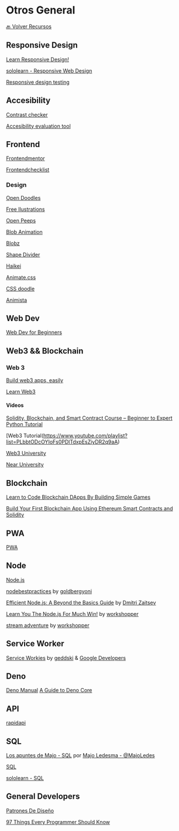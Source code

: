 # Otros General

[🔙 Volver Recursos](https://github.com/vanessamarely/recursos-frontend/)


## Responsive Design

[Learn Responsive Design!](https://web.dev/learn/design/intro/)

[sololearn - Responsive Web Design](https://www.sololearn.com/learning/1162)

[Responsive design testing](https://www.browserstack.com/responsive)

## Accesibility

[Contrast checker](https://webaim.org/resources/contrastchecker/)

[Accesibility evaluation tool](https://wave.webaim.org/)

## Frontend

[Frontendmentor](https://www.frontendmentor.io/)

[Frontendchecklist](https://frontendchecklist.io/)

### Design

[Open Doodles](https://www.opendoodles.com/)

[Free Ilustrations](https://undraw.co/illustrations)

[Open Peeps](https://www.openpeeps.com/)

[Blob Animation](https://blobanimation.com/)

[Blobz](https://toruskit.com/tools/blobz/#)

[Shape Divider](https://www.shapedivider.app/)

[Haikei](https://app.haikei.app/)

[Animate.css](https://animate.style/)

[CSS doodle](https://css-doodle.com/)

[Animista](https://animista.net/)


## Web Dev

[Web Dev for Beginners](https://github.com/microsoft/Web-Dev-For-Beginners)


## Web3 && Blockchain

### Web 3

[Build web3 apps, easily](https://thirdweb.com/)

[Learn Web3](https://www.learnweb3.io/)


#### Videos

[Solidity, Blockchain, and Smart Contract Course – Beginner to Expert Python Tutorial](https://www.youtube.com/watch?v=M576WGiDBdQ)

[Web3 Tutorial(https://www.youtube.com/playlist?list=PLbbtODcOYIoFs0PDlTdxpEsZiyDR2q9aA)

[Web3 University](https://www.web3.university/tracks/create-a-smart-contract)

[Near University](https://www.near.university/)


## Blockchain

[Learn to Code Blockchain DApps By Building Simple Games](https://cryptozombies.io/)

[Build Your First Blockchain App Using Ethereum Smart Contracts and Solidity](https://www.youtube.com/watch?v=coQ5dg8wM2o)

## PWA

[PWA](https://web.dev/learn/pwa/)


## Node

[Node.js](https://nodeschool.io/)

[nodebestpractices](https://github.com/goldbergyoni/nodebestpractices) by [goldbergyoni](https://github.com/goldbergyoni)

[Efficient Node.js: A Beyond the Basics Guide](https://github.com/samerbuna/efficient-node/blob/main/100-learning-node-runtime.adoc) by [
Dmitri Zaitsev](https://github.com/dmitriz)

[Learn You The Node.js For Much Win!](https://github.com/workshopper/stream-adventure) by [workshopper](https://github.com/workshopper)

[stream adventure](https://github.com/workshopper/stream-adventure) by [workshopper](https://github.com/workshopper)


## Service Worker

[Service Workies](https://serviceworkies.com/) by [geddski](https://mastery.games/) &  [Google Developers](https://web.dev/)


## Deno

[Deno Manual](https://deno.land/manual/introduction)
[A Guide to Deno Core](https://denolib.gitbook.io/guide/)


## API

[rapidapi](https://rapidapi.com/learn)


## SQL


[Los apuntes de Majo - SQL](https://drive.google.com/file/d/1SwcIcPijg0jSjLMAc86gDZV_iDmrKUih/view?usp=sharing) por [Majo Ledesma - @MajoLedes](https://twitter.com/MajoLedes) 

[SQL](https://sqlbolt.com/)

[sololearn - SQL](https://www.sololearn.com/learning/1060)


## General Developers
[Patrones De Diseño](https://refactoring.guru/es/design-patterns)

[97 Things Every Programmer Should Know](https://97-things-every-x-should-know.gitbooks.io/97-things-every-programmer-should-know/content/en/)


